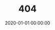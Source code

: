 ---
title: 404
date: 2020-01-01 00:00:00
type: "404"
layout: "404"
description: "你访问的页面已经去吃肉肉了~~"
---